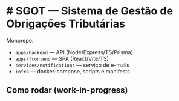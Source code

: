 # # SGOT — Sistema de Gestão de Obrigações Tributárias

Monorepo:
- `apps/backend` — API (Node/Express/TS/Prisma)
- `apps/frontend` — SPA (React/Vite/TS)
- `services/notifications` — serviço de e-mails
- `infra` — docker-compose, scripts e manifests

## Como rodar (work-in-progress)
